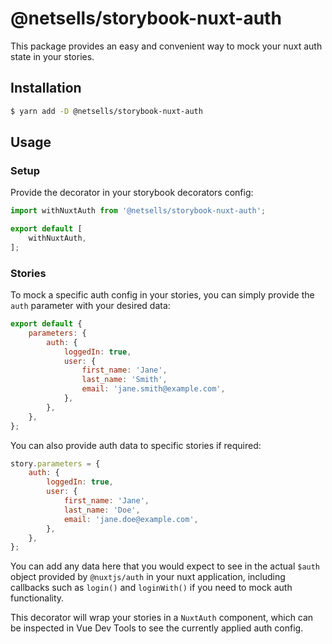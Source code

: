 # @netsells/storybook-nuxt-auth

This package provides an easy and convenient way to mock your nuxt auth state in your stories.

## Installation

```sh
$ yarn add -D @netsells/storybook-nuxt-auth
``` 

## Usage

### Setup

Provide the decorator in your storybook decorators config:

```js
import withNuxtAuth from '@netsells/storybook-nuxt-auth';

export default [
    withNuxtAuth,
];
```

### Stories

To mock a specific auth config in your stories, you can simply provide the `auth` parameter with your desired data:

```js
export default {
    parameters: {
        auth: {
            loggedIn: true,
            user: {
                first_name: 'Jane',
                last_name: 'Smith',
                email: 'jane.smith@example.com',
            },
        },
    },
};
```

You can also provide auth data to specific stories if required:

```js
story.parameters = {
    auth: {
        loggedIn: true,
        user: {
            first_name: 'Jane',
            last_name: 'Doe',
            email: 'jane.doe@example.com',
        },
    },
};
```

You can add any data here that you would expect to see in the actual `$auth` object provided by `@nuxtjs/auth` in your nuxt application, including callbacks such as `login()` and `loginWith()` if you need to mock auth functionality.

This decorator will wrap your stories in a `NuxtAuth` component, which can be inspected in Vue Dev Tools to see the currently applied auth config.
